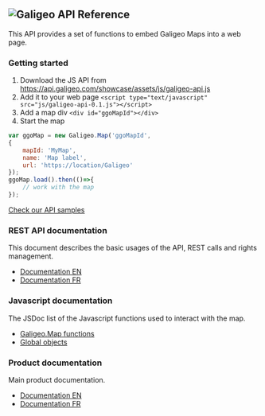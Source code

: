 
## ![Galigeo](https://showroom.galigeo.com/Galigeo/viewer/ui/img/logogaligeo.png) API Reference


This API provides a set of functions to embed Galigeo Maps into a web page.

### Getting started

1. Download the JS API from https://api.galigeo.com/showcase/assets/js/galigeo-api.js
2. Add it to your web page `<script type="text/javascript" src="js/galigeo-api-0.1.js"></script>`
3. Add a map div  `<div id="ggoMapId"></div>`
4. Start the map 

```javascript
var ggoMap = new Galigeo.Map('ggoMapId',
{
    mapId: 'MyMap',
    name: 'Map label',
    url: 'https://location/Galigeo'
});
ggoMap.load().then(()=>{
    // work with the map
});
```

[Check our API samples](https://api.galigeo.com/showcase)


### REST API documentation

This document describes the basic usages of the API, REST calls and rights management.

* [Documentation EN](../Galigeo_OpenMap_REST-API_en.pdf)
* [Documentation FR](../Galigeo_OpenMap_REST-API_fr.pdf)

### Javascript documentation

The JSDoc list of the Javascript functions used to interact with the map.

* [Galigeo.Map functions](Galigeo.Map.html)
* [Global objects](global.html)

### Product documentation

Main product documentation.

* [Documentation EN](https://doc.galigeo.com/G21_0/GGO/USER_GUIDE/en)
* [Documentation FR](https://doc.galigeo.com/G21_0/GGO/USER_GUIDE/fr)
